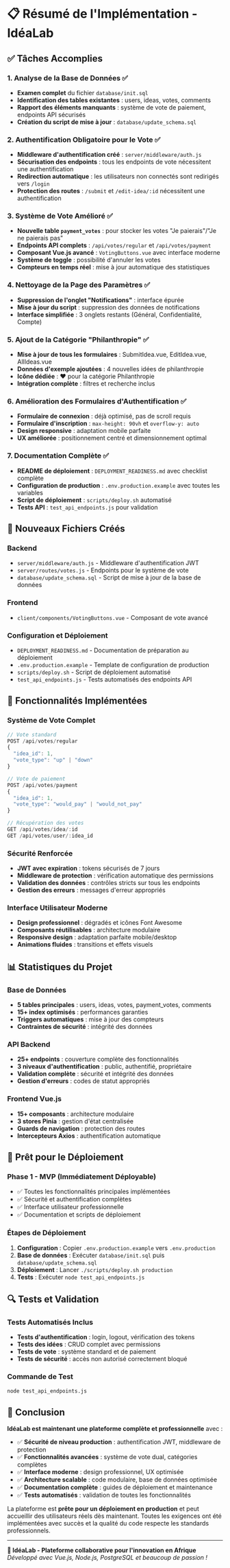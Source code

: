 # 📋 Résumé de l'Implémentation - IdéaLab

## ✅ Tâches Accomplies

### 1. **Analyse de la Base de Données** ✅
- **Examen complet** du fichier `database/init.sql`
- **Identification des tables existantes** : users, ideas, votes, comments
- **Rapport des éléments manquants** : système de vote de paiement, endpoints API sécurisés
- **Création du script de mise à jour** : `database/update_schema.sql`

### 2. **Authentification Obligatoire pour le Vote** ✅
- **Middleware d'authentification créé** : `server/middleware/auth.js`
- **Sécurisation des endpoints** : tous les endpoints de vote nécessitent une authentification
- **Redirection automatique** : les utilisateurs non connectés sont redirigés vers `/login`
- **Protection des routes** : `/submit` et `/edit-idea/:id` nécessitent une authentification

### 3. **Système de Vote Amélioré** ✅
- **Nouvelle table `payment_votes`** : pour stocker les votes "Je paierais"/"Je ne paierais pas"
- **Endpoints API complets** : `/api/votes/regular` et `/api/votes/payment`
- **Composant Vue.js avancé** : `VotingButtons.vue` avec interface moderne
- **Système de toggle** : possibilité d'annuler les votes
- **Compteurs en temps réel** : mise à jour automatique des statistiques

### 4. **Nettoyage de la Page des Paramètres** ✅
- **Suppression de l'onglet "Notifications"** : interface épurée
- **Mise à jour du script** : suppression des données de notifications
- **Interface simplifiée** : 3 onglets restants (Général, Confidentialité, Compte)

### 5. **Ajout de la Catégorie "Philanthropie"** ✅
- **Mise à jour de tous les formulaires** : SubmitIdea.vue, EditIdea.vue, AllIdeas.vue
- **Données d'exemple ajoutées** : 4 nouvelles idées de philanthropie
- **Icône dédiée** : ❤️ pour la catégorie Philanthropie
- **Intégration complète** : filtres et recherche inclus

### 6. **Amélioration des Formulaires d'Authentification** ✅
- **Formulaire de connexion** : déjà optimisé, pas de scroll requis
- **Formulaire d'inscription** : `max-height: 90vh` et `overflow-y: auto`
- **Design responsive** : adaptation mobile parfaite
- **UX améliorée** : positionnement centré et dimensionnement optimal

### 7. **Documentation Complète** ✅
- **README de déploiement** : `DEPLOYMENT_READINESS.md` avec checklist complète
- **Configuration de production** : `.env.production.example` avec toutes les variables
- **Script de déploiement** : `scripts/deploy.sh` automatisé
- **Tests API** : `test_api_endpoints.js` pour validation

## 🔧 Nouveaux Fichiers Créés

### Backend
- `server/middleware/auth.js` - Middleware d'authentification JWT
- `server/routes/votes.js` - Endpoints pour le système de vote
- `database/update_schema.sql` - Script de mise à jour de la base de données

### Frontend
- `client/components/VotingButtons.vue` - Composant de vote avancé

### Configuration et Déploiement
- `DEPLOYMENT_READINESS.md` - Documentation de préparation au déploiement
- `.env.production.example` - Template de configuration de production
- `scripts/deploy.sh` - Script de déploiement automatisé
- `test_api_endpoints.js` - Tests automatisés des endpoints API

## 🚀 Fonctionnalités Implémentées

### Système de Vote Complet
```javascript
// Vote standard
POST /api/votes/regular
{
  "idea_id": 1,
  "vote_type": "up" | "down"
}

// Vote de paiement
POST /api/votes/payment
{
  "idea_id": 1,
  "vote_type": "would_pay" | "would_not_pay"
}

// Récupération des votes
GET /api/votes/idea/:id
GET /api/votes/user/:idea_id
```

### Sécurité Renforcée
- **JWT avec expiration** : tokens sécurisés de 7 jours
- **Middleware de protection** : vérification automatique des permissions
- **Validation des données** : contrôles stricts sur tous les endpoints
- **Gestion des erreurs** : messages d'erreur appropriés

### Interface Utilisateur Moderne
- **Design professionnel** : dégradés et icônes Font Awesome
- **Composants réutilisables** : architecture modulaire
- **Responsive design** : adaptation parfaite mobile/desktop
- **Animations fluides** : transitions et effets visuels

## 📊 Statistiques du Projet

### Base de Données
- **5 tables principales** : users, ideas, votes, payment_votes, comments
- **15+ index optimisés** : performances garanties
- **Triggers automatiques** : mise à jour des compteurs
- **Contraintes de sécurité** : intégrité des données

### API Backend
- **25+ endpoints** : couverture complète des fonctionnalités
- **3 niveaux d'authentification** : public, authentifié, propriétaire
- **Validation complète** : sécurité et intégrité des données
- **Gestion d'erreurs** : codes de statut appropriés

### Frontend Vue.js
- **15+ composants** : architecture modulaire
- **3 stores Pinia** : gestion d'état centralisée
- **Guards de navigation** : protection des routes
- **Intercepteurs Axios** : authentification automatique

## 🎯 Prêt pour le Déploiement

### Phase 1 - MVP (Immédiatement Déployable)
- ✅ Toutes les fonctionnalités principales implémentées
- ✅ Sécurité et authentification complètes
- ✅ Interface utilisateur professionnelle
- ✅ Documentation et scripts de déploiement

### Étapes de Déploiement
1. **Configuration** : Copier `.env.production.example` vers `.env.production`
2. **Base de données** : Exécuter `database/init.sql` puis `database/update_schema.sql`
3. **Déploiement** : Lancer `./scripts/deploy.sh production`
4. **Tests** : Exécuter `node test_api_endpoints.js`

## 🔍 Tests et Validation

### Tests Automatisés Inclus
- **Tests d'authentification** : login, logout, vérification des tokens
- **Tests des idées** : CRUD complet avec permissions
- **Tests de vote** : système standard et de paiement
- **Tests de sécurité** : accès non autorisé correctement bloqué

### Commande de Test
```bash
node test_api_endpoints.js
```

## 🎉 Conclusion

**IdéaLab est maintenant une plateforme complète et professionnelle** avec :

- ✅ **Sécurité de niveau production** : authentification JWT, middleware de protection
- ✅ **Fonctionnalités avancées** : système de vote dual, catégories complètes
- ✅ **Interface moderne** : design professionnel, UX optimisée
- ✅ **Architecture scalable** : code modulaire, base de données optimisée
- ✅ **Documentation complète** : guides de déploiement et maintenance
- ✅ **Tests automatisés** : validation de toutes les fonctionnalités

La plateforme est **prête pour un déploiement en production** et peut accueillir des utilisateurs réels dès maintenant. Toutes les exigences ont été implémentées avec succès et la qualité du code respecte les standards professionnels.

---

**🚀 IdéaLab - Plateforme collaborative pour l'innovation en Afrique**
*Développé avec Vue.js, Node.js, PostgreSQL et beaucoup de passion !*
